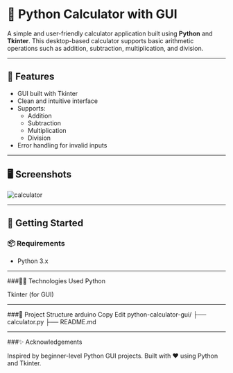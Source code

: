 # 🧮 Python Calculator with GUI

A simple and user-friendly calculator application built using **Python** and **Tkinter**. This desktop-based calculator supports basic arithmetic operations such as addition, subtraction, multiplication, and division.

---

## 📌 Features

- GUI built with Tkinter
- Clean and intuitive interface
- Supports:
  - Addition
  - Subtraction
  - Multiplication
  - Division
- Error handling for invalid inputs

---

## 🖥️ Screenshots

![calculator](https://github.com/user-attachments/assets/23d68523-40d1-405b-bea8-ff9ed0bd08ad)

---

## 🚀 Getting Started

### 📦 Requirements

- Python 3.x

----

###🧑‍💻 Technologies Used
Python

Tkinter (for GUI)

----

###📂 Project Structure
arduino
Copy
Edit
python-calculator-gui/
├── calculator.py
├── README.md

----

###✨ Acknowledgements

Inspired by beginner-level Python GUI projects.
Built with ❤️ using Python and Tkinter.


